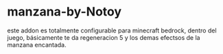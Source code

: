 # manzana-by-Notoy
este addon es totalmente configurable para minecraft bedrock, dentro del juego, básicamente te da regeneracion 5 y los demas efectsos de la manzana encantada. 
